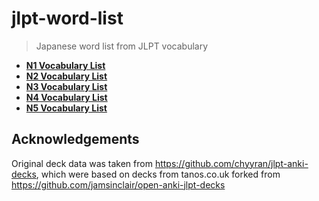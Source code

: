 # jlpt-word-list

> Japanese word list from JLPT vocabulary

- [**N1 Vocabulary List**](src/n1.csv)
- [**N2 Vocabulary List**](src/n2.csv)
- [**N3 Vocabulary List**](src/n3.csv)
- [**N4 Vocabulary List**](src/n4.csv)
- [**N5 Vocabulary List**](src/n5.csv)

## Acknowledgements

Original deck data was taken from https://github.com/chyyran/jlpt-anki-decks,
which were based on decks from tanos.co.uk
forked from https://github.com/jamsinclair/open-anki-jlpt-decks
